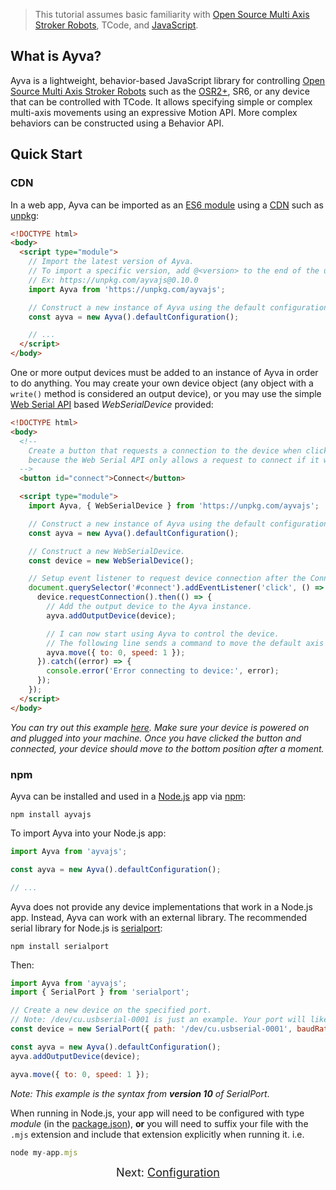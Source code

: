 > This tutorial assumes basic familiarity with <a href="https://www.patreon.com/tempestvr" target="_blank">Open Source Multi Axis Stroker Robots</a>, TCode, and <a href="https://developer.mozilla.org/en-US/docs/Web/JavaScript" target="_blank">JavaScript</a>.

## What is Ayva?
Ayva is a lightweight, behavior-based JavaScript library for controlling <a href="https://www.patreon.com/tempestvr" target="_blank">Open Source Multi Axis Stroker Robots</a> such as the <a href="https://www.thingiverse.com/thing:4843410" target="_blank">OSR2+</a>, SR6, or any device that can be controlled with TCode. It allows specifying simple or complex multi-axis movements using an expressive Motion API. More complex behaviors can be constructed using a Behavior API.
## Quick Start
### CDN
In a web app, Ayva can be imported as an <a href="https://developer.mozilla.org/en-US/docs/Web/JavaScript/Guide/Modules" target="_blank">ES6 module</a> using a <a href="https://developer.mozilla.org/en-US/docs/Glossary/CDN" target="_blank">CDN</a> such as <a href="https://unpkg.com/" target="_blank">unpkg</a>:

```html
<!DOCTYPE html>
<body>
  <script type="module">
    // Import the latest version of Ayva. 
    // To import a specific version, add @<version> to the end of the url. 
    // Ex: https://unpkg.com/ayvajs@0.10.0
    import Ayva from 'https://unpkg.com/ayvajs'; 

    // Construct a new instance of Ayva using the default configuration (a stroker with 6+ axes)
    const ayva = new Ayva().defaultConfiguration();

    // ...
  </script>
</body>
```

One or more output devices must be added to an instance of Ayva in order to do anything. You may create your own device object (any object with a ```write()``` method is considered an output device), or you may use the simple <a href="https://developer.mozilla.org/en-US/docs/Web/API/Web_Serial_API" target="_blank">Web Serial API</a> based _WebSerialDevice_ provided:

```html
<!DOCTYPE html>
<body>
  <!-- 
    Create a button that requests a connection to the device when clicked. We need to do this
    because the Web Serial API only allows a request to connect if it was triggered by a user gesture.
  -->
  <button id="connect">Connect</button>

  <script type="module">
    import Ayva, { WebSerialDevice } from 'https://unpkg.com/ayvajs';

    // Construct a new instance of Ayva using the default configuration (a stroker with 6+ axes)
    const ayva = new Ayva().defaultConfiguration();

    // Construct a new WebSerialDevice.
    const device = new WebSerialDevice();

    // Setup event listener to request device connection after the Connect button is clicked.
    document.querySelector('#connect').addEventListener('click', () => {
      device.requestConnection().then(() => {
        // Add the output device to the Ayva instance.
        ayva.addOutputDevice(device);

        // I can now start using Ayva to control the device.
        // The following line sends a command to move the default axis to position zero at 1 unit per second.
        ayva.move({ to: 0, speed: 1 });
      }).catch((error) => {
        console.error('Error connecting to device:', error);
      });
    });
  </script>
</body>
```

_You can try out this example <a href="https://ayvajs.github.io/ayvajs/web-serial-example.html" target="_blank">here</a>. Make sure your device is powered on and plugged into your machine. Once you have clicked the button and connected, your device should move to the bottom position after a moment._

### npm

Ayva can be installed and used in a <a href="https://nodejs.org/en/" target="_blank">Node.js</a> app via <a href="https://docs.npmjs.com/about-npm" target="_blank">npm</a>:

```
npm install ayvajs
```

To import Ayva into your Node.js app:
```js
import Ayva from 'ayvajs';

const ayva = new Ayva().defaultConfiguration();

// ...
```

Ayva does not provide any device implementations that work in a Node.js app. Instead, Ayva can work with an external library. The recommended serial library for Node.js is <a href="https://serialport.io/" target="_blank">serialport</a>:

```
npm install serialport
```
Then:  

```js
import Ayva from 'ayvajs';
import { SerialPort } from 'serialport';

// Create a new device on the specified port. 
// Note: /dev/cu.usbserial-0001 is just an example. Your port will likely be different.
const device = new SerialPort({ path: '/dev/cu.usbserial-0001', baudRate: 115200 });

const ayva = new Ayva().defaultConfiguration();
ayva.addOutputDevice(device);

ayva.move({ to: 0, speed: 1 });
```
_Note: This example is the syntax from __version 10__ of SerialPort_.

When running in Node.js, your app will need to be configured with type _module_ (in the <a href="https://nodejs.org/api/packages.html#type" target="_blank">package.json</a>), __or__ you will need to suffix your file with the ```.mjs``` extension and include that extension explicitly when running it. i.e.

```javascript
node my-app.mjs
```

<div style="text-align: center; font-size: 18px">Next: <a href="./tutorial-configuration.html">Configuration</a></div>
